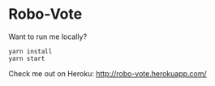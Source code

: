 # Robo-Vote

Want to run me locally?

```
yarn install
yarn start
```

Check me out on Heroku: http://robo-vote.herokuapp.com/
